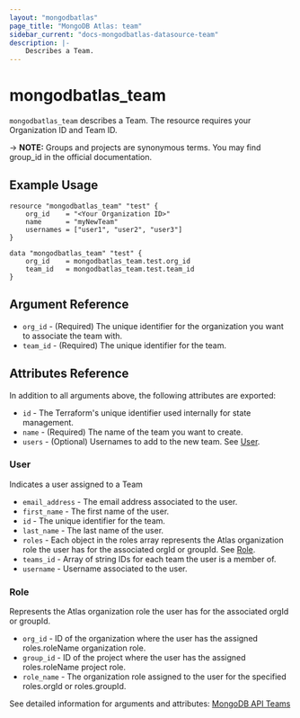 ```yaml
---
layout: "mongodbatlas"
page_title: "MongoDB Atlas: team"
sidebar_current: "docs-mongodbatlas-datasource-team"
description: |-
    Describes a Team.
---
```


# mongodbatlas_team

`mongodbatlas_team` describes a Team. The resource requires your Organization ID and Team ID.

-> **NOTE:** Groups and projects are synonymous terms. You may find group_id in the official documentation.

## Example Usage

```hcl
resource "mongodbatlas_team" "test" {
    org_id    = "<Your Organization ID>"
    name      = "myNewTeam"
    usernames = ["user1", "user2", "user3"]
}

data "mongodbatlas_team" "test" {
    org_id    = mongodbatlas_team.test.org_id
    team_id   = mongodbatlas_team.test.team_id
}
```

## Argument Reference

* `org_id` - (Required) The unique identifier for the organization you want to associate the team with.
* `team_id` - (Required) The unique identifier for the team.


## Attributes Reference

In addition to all arguments above, the following attributes are exported:
* `id` -	The Terraform's unique identifier used internally for state management.
* `name` - (Required) 	The name of the team you want to create.
* `users` - (Optional) Usernames to add to the new team. See [User](#user).


### User

Indicates a user assigned to a Team

* `email_address` - The email address associated to the user.
* `first_name` - The first name of the user.
* `id` -  The unique identifier for the team.
* `last_name` -  The last name of the user.
* `roles` -  Each object in the roles array represents the Atlas organization role the user has for the associated orgId or groupId. See [Role](#role).
* `teams_id` -  Array of string IDs for each team the user is a member of.
* `username` - Username associated to the user.

### Role

Represents the Atlas organization role the user has for the associated orgId or groupId.

* `org_id` - ID of the organization where the user has the assigned roles.roleName organization role.
* `group_id` - ID of the project where the user has the assigned roles.roleName project role.
* `role_name` - The organization role assigned to the user for the specified roles.orgId or roles.groupId.

See detailed information for arguments and attributes: [MongoDB API Teams](https://docs.atlas.mongodb.com/reference/api/teams-create-one/)
